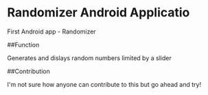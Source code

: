 # Randomizer Android Applicatio

First Android app - Randomizer

##Function

Generates and dislays random numbers limited by a slider

##Contribution

I'm not sure how anyone can contribute to this but go ahead and try!
